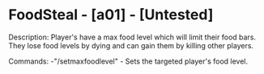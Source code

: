 # FoodSteal - [a01] - [Untested]
Description:
Player's have a max food level which will limit their food bars.
They lose food levels by dying and can gain them by killing other players. 

Commands:
-"/setmaxfoodlevel" - Sets the targeted player's food level.
